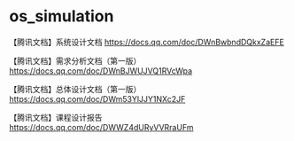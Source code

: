 # os_simulation
【腾讯文档】系统设计文档 https://docs.qq.com/doc/DWnBwbndDQkxZaEFE

【腾讯文档】需求分析文档（第一版）https://docs.qq.com/doc/DWnBJWUJVQ1RVcWpa

【腾讯文档】总体设计文档（第一版）https://docs.qq.com/doc/DWm53YlJJY1NXc2JF

【腾讯文档】课程设计报告 https://docs.qq.com/doc/DWWZ4dURyVVRraUFm
